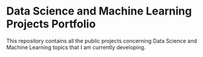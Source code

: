# Data Science and Machine Learning Projects Portfolio
This repository contains all the public projects concerning Data Science and Machine Learning topics that I am currently developing. 
